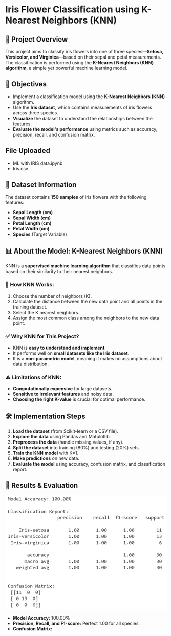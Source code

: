 # Iris Flower Classification using K-Nearest Neighbors (KNN)

## 📌 Project Overview
This project aims to classify iris flowers into one of three species—**Setosa, Versicolor, and Virginica**—based on their sepal and petal measurements. The classification is performed using the **K-Nearest Neighbors (KNN) algorithm**, a simple yet powerful machine learning model.

## 🎯 Objectives
- Implement a classification model using the **K-Nearest Neighbors (KNN)** algorithm.
- Use the **Iris dataset**, which contains measurements of iris flowers across three species.
- **Visualize** the dataset to understand the relationships between the features.
- **Evaluate the model's performance** using metrics such as accuracy, precision, recall, and confusion matrix.

## File Uploaded
- ML with IRIS data.ipynb
- Iris.csv

## 📂 Dataset Information
The dataset contains **150 samples** of iris flowers with the following features:
- **Sepal Length (cm)**
- **Sepal Width (cm)**
- **Petal Length (cm)**
- **Petal Width (cm)**
- **Species** (Target Variable)

## 📊 About the Model: K-Nearest Neighbors (KNN)
KNN is a **supervised machine learning algorithm** that classifies data points based on their similarity to their nearest neighbors.

### 🔹 How KNN Works:
1. Choose the number of neighbors (K).
2. Calculate the distance between the new data point and all points in the training dataset.
3. Select the K nearest neighbors.
4. Assign the most common class among the neighbors to the new data point.

### ✅ Why KNN for This Project?
- KNN is **easy to understand and implement**.
- It performs well on **small datasets like the Iris dataset**.
- It is a **non-parametric model**, meaning it makes no assumptions about data distribution.

### ⚠️ Limitations of KNN:
- **Computationally expensive** for large datasets.
- **Sensitive to irrelevant features** and noisy data.
- **Choosing the right K-value** is crucial for optimal performance.

## 🛠 Implementation Steps
1. **Load the dataset** (from Scikit-learn or a CSV file).
2. **Explore the data** using Pandas and Matplotlib.
3. **Preprocess the data** (handle missing values, if any).
4. **Split the dataset** into training (80%) and testing (20%) sets.
5. **Train the KNN model** with K=1.
6. **Make predictions** on new data.
7. **Evaluate the model** using accuracy, confusion matrix, and classification report.

## 🚀 Results & Evaluation
![Iris Flower Classification](https://github.com/kishor-17168/Iris-Flower-Classification/blob/main/Screenshot%202025-03-30%20205127.png?raw=true)
- **Model Accuracy:** 100.00%
- **Precision, Recall, and F1-score:** Perfect 1.00 for all species.
- **Confusion Matrix:**
